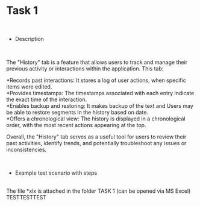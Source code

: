 # Task 1

<br>

* Description

<br>

The "History" tab is a feature that allows users to track and manage their previous activity or interactions within the application. This tab:

*Records past interactions: It stores a log of user actions,  when specific items were edited. <br>
*Provides timestamps: The timestamps associated with each entry indicate the exact time of the interaction. <br>
*Enables backup and restoring: It makes backup of the text and Users may be able to restore segments in the history based on date. <br>
*Offers a chronological view: The history is displayed in a chronological order, with the most recent actions appearing at the top. <br>

Overall, the "History" tab serves as a useful tool for users to review their past activities, identify trends, and potentially troubleshoot any issues or inconsistencies.

<br>

* Example test scenario with steps
<br>
The file *xlx is attached in the folder TASK 1  (can be opened via MS Excel)
TESTTESTTEST